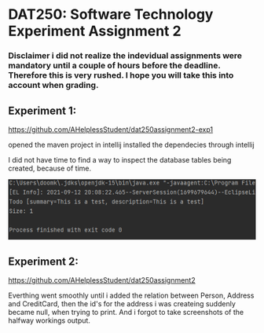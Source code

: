 # DAT250: Software Technology Experiment Assignment 2

### Disclaimer i did not realize the indevidual assignments were mandatory until a couple of hours before the deadline. Therefore this is very rushed. I hope you will take this into account when grading.

## Experiment 1:

https://github.com/AHelplessStudent/dat250assignment2-exp1

opened the maven project in intellij
installed the dependecies through intellij

I did not have time to find a way to inspect the database tables being created, because of time.

![test](https://github.com/AHelplessStudent/dat250exp1-Handin/blob/main/Screenshot%202021-09-12%20201402.png)





## Experiment 2:

https://github.com/AHelplessStudent/dat250assignment2

Everthing went smoothly until i added the relation between Person, Address and CreditCard, then the id's for the address i was createing suddenly became null, when trying to print. And i forgot to take screenshots of the halfway workings output.







